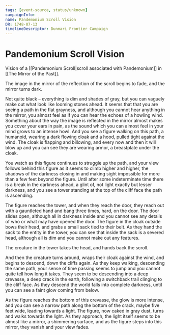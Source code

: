 ```yaml
---
tags: [event-source, status/unknown]
campaignInfo:
name: Pandemonium Scroll Vision
DR: 1748-07-13
timelineDescriptor: Dunmari Frontier Campaign
---
```


# Pandemonium Scroll Vision

Vision of a [[Pandemonium Scroll|scroll associated with Pandemonium]] in [[The Mirror of the Past]]. 

The image in the mirror of the reflection of the scroll begins to fade, and the mirror turns dark. 

Not quite black – everything is dim and shades of gray, but you can vaguely make out what look like looming stones ahead. It seems that that you are seeing a path in the flat grayness, and although you cannot hear anything in the mirror, you almost feel as if you can hear the echoes of a howling wind. Something about the way the image is reflected in the mirror almost makes you cover your ears in pain, as the sound which you can almost feel in your mind grows to an intense howl. And you see a figure walking on this path, a humanoid, wearing a dark flowing cloak and a hood, pulled tight against the wind. The cloak is flapping and billowing, and every now and then it will blow up and you can see they are wearing armor, a breastplate under the cloak. 

You watch as this figure continues to struggle up the path, and your view follows behind this figure as it seems to climb higher and higher, the shadows of the darkness closing in and making sight impossible for more than a few feet beyond the figure. Until after some indeterminate time there is a break in the darkness ahead, a glint of, not light exactly but lesser darkness, and you see a tower standing at the top of the cliff face the path is ascending. 

The figure reaches the tower, and when they reach the door, they reach out with a gauntleted hand and bang three times, hard, on the door. The door slides open, although all in darkness inside and you cannot see any details of who or what may have opened the door. The figure in the cloak outside bows their head, and grabs a small sack tied to their belt. As they hand the sack to the entity in the tower, you can see that inside the sack is a severed head, although all is dim and you cannot make out any features. 

The creature in the tower takes the head, and hands back the scroll. 

And then the creature turns around, wraps their cloak against the wind, and begins to descend, down the cliffs again. As they keep walking, descending the same path, your sense of time passing seems to jump and you cannot quite tell how long it takes. They seem to be descending into a deep crevasse, a deep crack in the earth, following a switchback trail clinging to the cliff face. As they descend the world falls into complete darkness, until you can see a faint glow coming from below. 

As the figure reaches the bottom of this crevasse, the glow is more intense, and you can see a narrow path along the bottom of the crack, maybe five feet wide, leading towards a light. The figure, now caked in gray dust, turns and walks towards the light. As they approach, the light itself seems to be almost like a mirror, a shimmering surface, and as the figure steps into this mirror, they vanish and your view fades. 